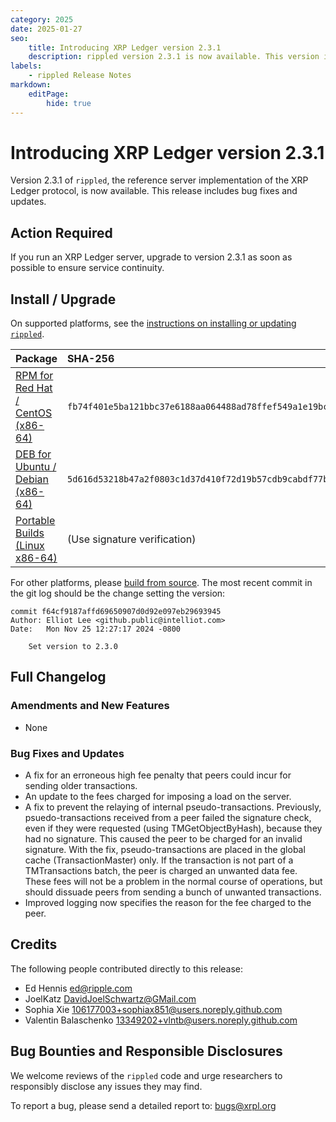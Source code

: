 ```yaml
---
category: 2025
date: 2025-01-27
seo:
    title: Introducing XRP Ledger version 2.3.1
    description: rippled version 2.3.1 is now available. This version introduces new features and stability fixes.
labels:
    - rippled Release Notes
markdown:
    editPage:
        hide: true
---
```

# Introducing XRP Ledger version 2.3.1

Version 2.3.1 of `rippled`, the reference server implementation of the XRP Ledger protocol, is now available. This release includes bug fixes and updates.

## Action Required

If you run an XRP Ledger server, upgrade to version 2.3.1 as soon as possible to ensure service continuity.

## Install / Upgrade

On supported platforms, see the [instructions on installing or updating `rippled`](../../docs/infrastructure/installation/index.md).

| Package | SHA-256 |
|:--------|:--------|
| [RPM for Red Hat / CentOS (x86-64)](https://repos.ripple.com/repos/rippled-rpm/stable/rippled-2.3.1-1.el7.x86_64.rpm) | `fb74f401e5ba121bbc37e6188aa064488ad78ffef549a1e19bc8b71316d08031` |
| [DEB for Ubuntu / Debian (x86-64)](https://repos.ripple.com/repos/rippled-deb/pool/stable/rippled_2.3.1-1_amd64.deb) | `5d616d53218b47a2f0803c1d37d410f72d19b57cdb9cabdf77b1cf0134cce3ca` |
| [Portable Builds (Linux x86-64)](https://github.com/XRPLF/rippled-portable-builds) | (Use signature verification) |

For other platforms, please [build from source](https://github.com/XRPLF/rippled/blob/master/BUILD.md). The most recent commit in the git log should be the change setting the version:

```text
commit f64cf9187affd69650907d0d92e097eb29693945
Author: Elliot Lee <github.public@intelliot.com>
Date:   Mon Nov 25 12:27:17 2024 -0800

    Set version to 2.3.0
```


## Full Changelog

### Amendments and New Features

- None

### Bug Fixes and Updates

- A fix for an erroneous high fee penalty that peers could incur for sending older transactions.
- An update to the fees charged for imposing a load on the server.
- A fix to prevent the relaying of internal pseudo-transactions. Previously, psuedo-transactions received from a peer failed the signature check, even if they were requested (using TMGetObjectByHash), because they had no signature. This caused the peer to be charged for an invalid signature. With the fix, pseudo-transactions are placed in the global cache (TransactionMaster) only. If the transaction is not part of a TMTransactions batch, the peer is charged an unwanted data fee. These fees will not be a problem in the normal course of operations, but should dissuade peers from sending a bunch of unwanted transactions.
- Improved logging now specifies the reason for the fee charged to the peer.

## Credits

The following people contributed directly to this release:

- Ed Hennis <ed@ripple.com>
- JoelKatz <DavidJoelSchwartz@GMail.com>
- Sophia Xie <106177003+sophiax851@users.noreply.github.com>
- Valentin Balaschenko <13349202+vlntb@users.noreply.github.com>


## Bug Bounties and Responsible Disclosures

We welcome reviews of the `rippled` code and urge researchers to responsibly disclose any issues they may find.

To report a bug, please send a detailed report to: <bugs@xrpl.org>

